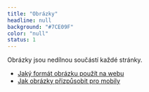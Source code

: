 ```yaml
---
title: "Obrázky"
headline: null
background: "#7CE09F"
color: "null"
status: 1
---
```


<p>Obrázky jsou nedílnou součástí každé stránky.</p>

<ul>
<li><a href="/format-obrazku">Jaký formát obrázku použít na webu</a></li>
<li><a href="/responsivni-obrazky">Jak obrázky přizpůsobit pro mobily</a></li>
</ul>